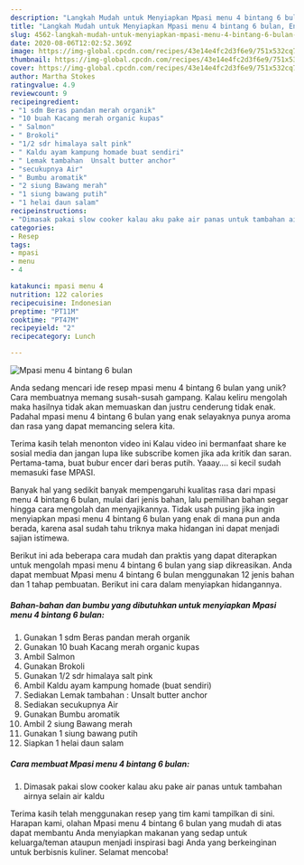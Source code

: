 ```yaml
---
description: "Langkah Mudah untuk Menyiapkan Mpasi menu 4 bintang 6 bulan, Enak Banget"
title: "Langkah Mudah untuk Menyiapkan Mpasi menu 4 bintang 6 bulan, Enak Banget"
slug: 4562-langkah-mudah-untuk-menyiapkan-mpasi-menu-4-bintang-6-bulan-enak-banget
date: 2020-08-06T12:02:52.369Z
image: https://img-global.cpcdn.com/recipes/43e14e4fc2d3f6e9/751x532cq70/mpasi-menu-4-bintang-6-bulan-foto-resep-utama.jpg
thumbnail: https://img-global.cpcdn.com/recipes/43e14e4fc2d3f6e9/751x532cq70/mpasi-menu-4-bintang-6-bulan-foto-resep-utama.jpg
cover: https://img-global.cpcdn.com/recipes/43e14e4fc2d3f6e9/751x532cq70/mpasi-menu-4-bintang-6-bulan-foto-resep-utama.jpg
author: Martha Stokes
ratingvalue: 4.9
reviewcount: 9
recipeingredient:
- "1 sdm Beras pandan merah organik"
- "10 buah Kacang merah organic kupas"
- " Salmon"
- " Brokoli"
- "1/2 sdr himalaya salt pink"
- " Kaldu ayam kampung homade buat sendiri"
- " Lemak tambahan  Unsalt butter anchor"
- "secukupnya Air"
- " Bumbu aromatik"
- "2 siung Bawang merah"
- "1 siung bawang putih"
- "1 helai daun salam"
recipeinstructions:
- "Dimasak pakai slow cooker kalau aku pake air panas untuk tambahan airnya selain air kaldu"
categories:
- Resep
tags:
- mpasi
- menu
- 4

katakunci: mpasi menu 4 
nutrition: 122 calories
recipecuisine: Indonesian
preptime: "PT11M"
cooktime: "PT47M"
recipeyield: "2"
recipecategory: Lunch

---
```



![Mpasi menu 4 bintang 6 bulan](https://img-global.cpcdn.com/recipes/43e14e4fc2d3f6e9/751x532cq70/mpasi-menu-4-bintang-6-bulan-foto-resep-utama.jpg)

Anda sedang mencari ide resep mpasi menu 4 bintang 6 bulan yang unik? Cara membuatnya memang susah-susah gampang. Kalau keliru mengolah maka hasilnya tidak akan memuaskan dan justru cenderung tidak enak. Padahal mpasi menu 4 bintang 6 bulan yang enak selayaknya punya aroma dan rasa yang dapat memancing selera kita.

Terima kasih telah menonton video ini Kalau video ini bermanfaat share ke sosial media dan jangan lupa like subscribe komen jika ada kritik dan saran. Pertama-tama, buat bubur encer dari beras putih. Yaaay…. si kecil sudah memasuki fase MPASI.

Banyak hal yang sedikit banyak mempengaruhi kualitas rasa dari mpasi menu 4 bintang 6 bulan, mulai dari jenis bahan, lalu pemilihan bahan segar hingga cara mengolah dan menyajikannya. Tidak usah pusing jika ingin menyiapkan mpasi menu 4 bintang 6 bulan yang enak di mana pun anda berada, karena asal sudah tahu triknya maka hidangan ini dapat menjadi sajian istimewa.


Berikut ini ada beberapa cara mudah dan praktis yang dapat diterapkan untuk mengolah mpasi menu 4 bintang 6 bulan yang siap dikreasikan. Anda dapat membuat Mpasi menu 4 bintang 6 bulan menggunakan 12 jenis bahan dan 1 tahap pembuatan. Berikut ini cara dalam menyiapkan hidangannya.

<!--inarticleads1-->

##### Bahan-bahan dan bumbu yang dibutuhkan untuk menyiapkan Mpasi menu 4 bintang 6 bulan:

1. Gunakan 1 sdm Beras pandan merah organik
1. Gunakan 10 buah Kacang merah organic kupas
1. Ambil  Salmon
1. Gunakan  Brokoli
1. Gunakan 1/2 sdr himalaya salt pink
1. Ambil  Kaldu ayam kampung homade (buat sendiri)
1. Sediakan  Lemak tambahan : Unsalt butter anchor
1. Sediakan secukupnya Air
1. Gunakan  Bumbu aromatik
1. Ambil 2 siung Bawang merah
1. Gunakan 1 siung bawang putih
1. Siapkan 1 helai daun salam




<!--inarticleads2-->

##### Cara membuat Mpasi menu 4 bintang 6 bulan:

1. Dimasak pakai slow cooker kalau aku pake air panas untuk tambahan airnya selain air kaldu




Terima kasih telah menggunakan resep yang tim kami tampilkan di sini. Harapan kami, olahan Mpasi menu 4 bintang 6 bulan yang mudah di atas dapat membantu Anda menyiapkan makanan yang sedap untuk keluarga/teman ataupun menjadi inspirasi bagi Anda yang berkeinginan untuk berbisnis kuliner. Selamat mencoba!
